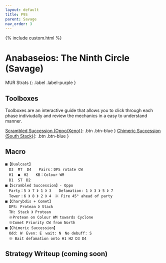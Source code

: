 ```yaml
---
layout: default
title: P9S
parent: Savage
nav_order: 3
---
```


{% include custom.html %}

# Anabaseios: The Ninth Circle (Savage)

MUR Strats 
{: .label .label-purple }

## Toolboxes
Toolboxes are an interactive guide that allows you to click through each phase indiviudally and review the mechanics in a easy to understand manner.

[Scrambled Succession (Oppo/Xeno)](https://ff14.toolboxgaming.space/?id=056789716945861&preview=1){: .btn .btn-blue }
[Chimeric Succession (South Stack)](https://ff14.toolboxgaming.space/?id=267884209665861&preview=1){: .btn .btn-blue }

## Macro

```
■【Dualcast】
　D3  MT  D4　　Pairs：DPS rotate CW
　H1  ●　H2　　KB：Colour WM
　D1  ST　D2　　
■【Scrambled Succession】- Oppo
　Party：5 》 7 》 1 》 3　　Defamation: 1 》 3 》 5 》 7
　Tower：6 》 8 》 2 》 4　※ Fire 45° ahead of party
■【Charybdis + Comet】
　DPS: Protean 》 Stack
　TH: Stack 》 Protean
　※Protean on Colour WM towards Cyclone
　※Comet Priority CW from North
■【Chimeric Succession】
　Odd: W　Even: E　wait: N　No debuff: S
　※ Bait defamation onto H1 H2 D3 D4
```

## Strategy Writeup (coming soon)
